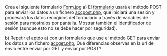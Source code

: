 ﻿


Crea el siguiente formulario [Form.jpg](Form.jpg)
a) El [formulario](formpost.php) usará el método POST para enviar los datos a un fichero [accpost.php,](accpost.php) que iniciará una sesión y procesará los datos recogidos del formulario a través de variables de sesión para mostralos por pantalla. Mostrar también el identificador de sesión (aunque esto no se debe hacer por seguridad).

b)  Repetir el aptdo a) con un formulario que use el método GET para enviar los datos a un fichero [accget.php](accget.php), Qué diferencias observas en la url de envío entre enviar por GET y enviar por POST?
